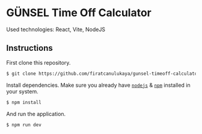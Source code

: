 # GÜNSEL Time Off Calculator
Used technologies: React, Vite, NodeJS

## Instructions

First clone this repository.
```bash
$ git clone https://github.com/firatcanulukaya/gunsel-timeoff-calculator.git
```

Install dependencies. Make sure you already have [`nodejs`](https://nodejs.org/en/) & [`npm`](https://www.npmjs.com/) installed in your system.

```bash
$ npm install
```

And run the application.

```bash
$ npm run dev
```
